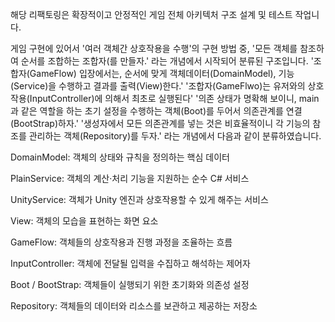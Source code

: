 해당 리팩토링은 확장적이고 안정적인 게임 전체 아키텍처 구조 설계 및 테스트 작업니다.

게임 구현에 있어서 '여러 객체간 상호작용을 수행'의 구현 방법 중,
'모든 객체를 참조하여 순서를 조합하는 조합자(를 만들자.' 라는 개념에서 시작되어 분류된 구조입니다.
'조합자(GameFlow) 입장에서는, 순서에 맞게 객체데이터(DomainModel), 기능(Service)을 수행하고 결과를 출력(View)한다.'
'조합자(GameFlwo)는 유저와의 상호작용(InputController)에 의해서 최초로 실행된다'
'의존 상태가 명확해 보이니, main과 같은 역할을 하는 초기 설정을 수행하는 객체(Boot)를 두어서 의존관계를 연결(BootStrap)하자.'
'생성자에서 모든 의존관계를 넣는 것은 비효율적이니 각 기능의 참조를 관리하는 객체(Repository)를 두자.'
라는 개념에서 다음과 같이 분류하였습니다.

DomainModel: 객체의 상태와 규칙을 정의하는 핵심 데이터

PlainService: 객체의 계산·처리 기능을 지원하는 순수 C# 서비스

UnityService: 객체가 Unity 엔진과 상호작용할 수 있게 해주는 서비스

View: 객체의 모습을 표현하는 화면 요소

GameFlow: 객체들의 상호작용과 진행 과정을 조율하는 흐름

InputController: 객체에 전달될 입력을 수집하고 해석하는 제어자

Boot / BootStrap: 객체들이 실행되기 위한 초기화와 의존성 설정

Repository: 객체들의 데이터와 리소스를 보관하고 제공하는 저장소
